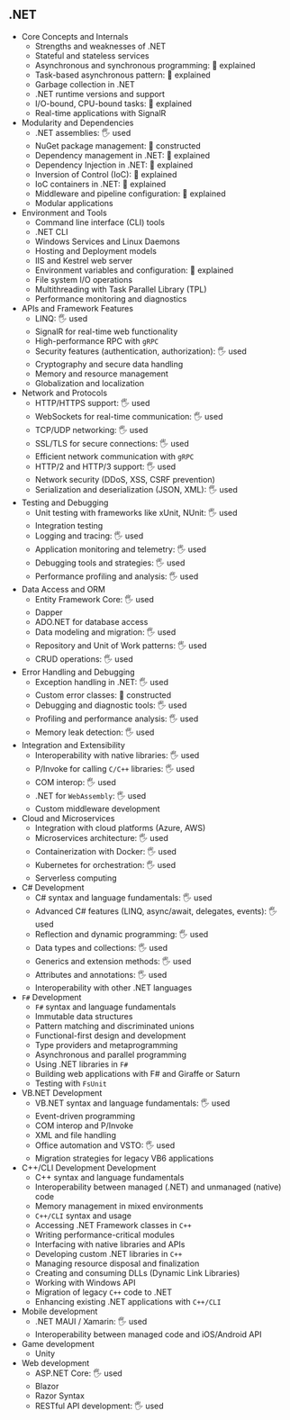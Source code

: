 ## .NET

- Core Concepts and Internals
  - Strengths and weaknesses of .NET
  - Stateful and stateless services
  - Asynchronous and synchronous programming: 🙋 explained
  - Task-based asynchronous pattern: 🙋 explained
  - Garbage collection in .NET
  - .NET runtime versions and support
  - I/O-bound, CPU-bound tasks: 🙋 explained
  - Real-time applications with SignalR
- Modularity and Dependencies
  - .NET assemblies: 🖐️ used
  - NuGet package management: 🚀 constructed
  - Dependency management in .NET: 🙋 explained
  - Dependency Injection in .NET: 🙋 explained
  - Inversion of Control (IoC): 🙋 explained
  - IoC containers in .NET: 🙋 explained
  - Middleware and pipeline configuration: 🙋 explained
  - Modular applications
- Environment and Tools
  - Command line interface (CLI) tools
  - .NET CLI
  - Windows Services and Linux Daemons
  - Hosting and Deployment models
  - IIS and Kestrel web server
  - Environment variables and configuration: 🙋 explained
  - File system I/O operations
  - Multithreading with Task Parallel Library (TPL)
  - Performance monitoring and diagnostics
- APIs and Framework Features
  - LINQ: 🖐️ used
  - SignalR for real-time web functionality
  - High-performance RPC with `gRPC`
  - Security features (authentication, authorization): 🖐️ used
  - Cryptography and secure data handling
  - Memory and resource management
  - Globalization and localization
- Network and Protocols
  - HTTP/HTTPS support: 🖐️ used
  - WebSockets for real-time communication: 🖐️ used
  - TCP/UDP networking: 🖐️ used
  - SSL/TLS for secure connections: 🖐️ used
  - Efficient network communication with `gRPC`
  - HTTP/2 and HTTP/3 support: 🖐️ used
  - Network security (DDoS, XSS, CSRF prevention)
  - Serialization and deserialization (JSON, XML): 🖐️ used
- Testing and Debugging
  - Unit testing with frameworks like xUnit, NUnit: 🖐️ used
  - Integration testing
  - Logging and tracing: 🖐️ used
  - Application monitoring and telemetry: 🖐️ used
  - Debugging tools and strategies: 🖐️ used
  - Performance profiling and analysis: 🖐️ used
- Data Access and ORM
  - Entity Framework Core: 🖐️ used
  - Dapper
  - ADO.NET for database access
  - Data modeling and migration: 🖐️ used
  - Repository and Unit of Work patterns: 🖐️ used
  - CRUD operations: 🖐️ used
- Error Handling and Debugging
  - Exception handling in .NET: 🖐️ used
  - Custom error classes: 🚀 constructed
  - Debugging and diagnostic tools: 🖐️ used
  - Profiling and performance analysis: 🖐️ used
  - Memory leak detection: 🖐️ used
- Integration and Extensibility
  - Interoperability with native libraries: 🖐️ used
  - P/Invoke for calling `C/C++` libraries: 🖐️ used
  - COM interop: 🖐️ used
  - .NET for `WebAssembly`: 🖐️ used
  - Custom middleware development
- Cloud and Microservices
  - Integration with cloud platforms (Azure, AWS)
  - Microservices architecture: 🖐️ used
  - Containerization with Docker: 🖐️ used
  - Kubernetes for orchestration: 🖐️ used
  - Serverless computing
- C# Development
  - C# syntax and language fundamentals: 🖐️ used
  - Advanced C# features (LINQ, async/await, delegates, events): 🖐️ used
  - Reflection and dynamic programming: 🖐️ used
  - Data types and collections: 🖐️ used
  - Generics and extension methods: 🖐️ used
  - Attributes and annotations: 🖐️ used
  - Interoperability with other .NET languages
- `F#` Development
  - `F#` syntax and language fundamentals
  - Immutable data structures
  - Pattern matching and discriminated unions
  - Functional-first design and development
  - Type providers and metaprogramming
  - Asynchronous and parallel programming
  - Using .NET libraries in `F#`
  - Building web applications with F# and Giraffe or Saturn
  - Testing with `FsUnit`
- VB.NET Development
  - VB.NET syntax and language fundamentals: 🖐️ used
  - Event-driven programming
  - COM interop and P/Invoke
  - XML and file handling
  - Office automation and VSTO: 🖐️ used
  - Migration strategies for legacy VB6 applications
- C++/CLI Development Development
  - C++ syntax and language fundamentals
  - Interoperability between managed (.NET) and unmanaged (native) code
  - Memory management in mixed environments
  - `C++/CLI` syntax and usage
  - Accessing .NET Framework classes in `C++`
  - Writing performance-critical modules
  - Interfacing with native libraries and APIs
  - Developing custom .NET libraries in `C++`
  - Managing resource disposal and finalization
  - Creating and consuming DLLs (Dynamic Link Libraries)
  - Working with Windows API
  - Migration of legacy `C++` code to .NET
  - Enhancing existing .NET applications with `C++/CLI`
- Mobile development
  - .NET MAUI / Xamarin: 🖐️ used
  - Interoperability between managed code and iOS/Android API
- Game development
  - Unity
- Web development
  - ASP.NET Core: 🖐️ used
  - Blazor
  - Razor Syntax
  - RESTful API development: 🖐️ used
